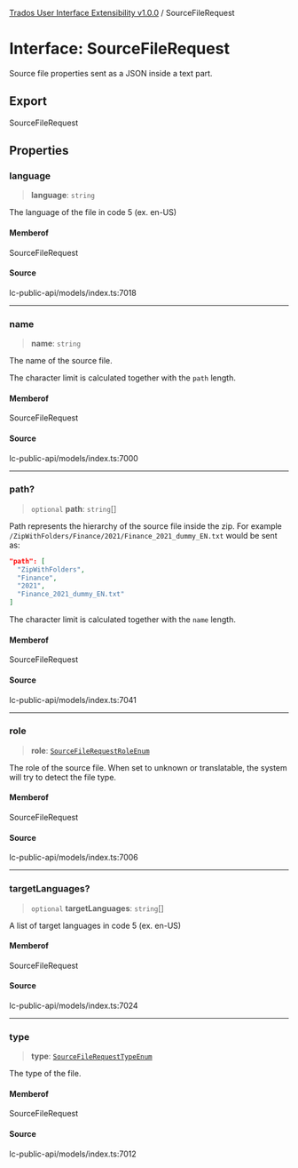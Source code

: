 [Trados User Interface Extensibility v1.0.0](../wiki/globals) / SourceFileRequest

# Interface: SourceFileRequest

Source file properties sent as a JSON inside a text part.

## Export

SourceFileRequest

## Properties

### language

> **language**: `string`

The language of the file in code 5 (ex. en-US)

#### Memberof

SourceFileRequest

#### Source

lc-public-api/models/index.ts:7018

***

### name

> **name**: `string`

The name of the source file.

The character limit is calculated together with the `path` length.

#### Memberof

SourceFileRequest

#### Source

lc-public-api/models/index.ts:7000

***

### path?

> `optional` **path**: `string`[]

Path represents the hierarchy of the source file inside the zip. For example `/ZipWithFolders/Finance/2021/Finance_2021_dummy_EN.txt` would be sent as: 

```json 
"path": [ 
  "ZipWithFolders", 
  "Finance", 
  "2021", 
  "Finance_2021_dummy_EN.txt" 
]
```

The character limit is calculated together with the `name` length.

#### Memberof

SourceFileRequest

#### Source

lc-public-api/models/index.ts:7041

***

### role

> **role**: [`SourceFileRequestRoleEnum`](../wiki/Type.SourceFileRequestRoleEnum)

The role of the source file. When set to unknown or translatable, the system will try to detect the file type.

#### Memberof

SourceFileRequest

#### Source

lc-public-api/models/index.ts:7006

***

### targetLanguages?

> `optional` **targetLanguages**: `string`[]

A list of target languages in code 5 (ex. en-US)

#### Memberof

SourceFileRequest

#### Source

lc-public-api/models/index.ts:7024

***

### type

> **type**: [`SourceFileRequestTypeEnum`](../wiki/Type.SourceFileRequestTypeEnum)

The type of the file.

#### Memberof

SourceFileRequest

#### Source

lc-public-api/models/index.ts:7012
